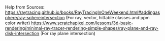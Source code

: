 Help from Sources:
https://raytracing.github.io/books/RayTracingInOneWeekend.html#addingasphere/ray-sphereintersection
(For ray, vector, hittable classes and ppm color writer)
https://www.scratchapixel.com/lessons/3d-basic-rendering/minimal-ray-tracer-rendering-simple-shapes/ray-plane-and-ray-disk-intersection
(For ray plane intersection)
